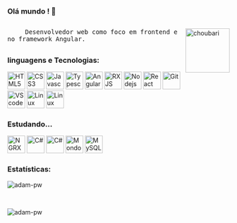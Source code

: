 ### Olá mundo ! 👋

##

<img alt="choubari" align="right" src="https://i.stack.imgur.com/bnB2I.png?s=192&g=1" width="100">
<samp><p align=”justify” style="text-indent:40px;"> Desenvolvedor web como foco em frontend e no framework Angular.</p></samp>

##

### **linguagens e Tecnologias:**

<p float="left">
<img alt="HTML5" src="https://devstickers.com/assets/img/pro/iqm9.png" width="40">
<img alt="CSS3" src="https://devstickers.com/assets/img/pro/8pnd.png" width="40">
<img alt="Javascript" src="https://cdn-icons-png.flaticon.com/512/5968/5968292.png" width="40">
<img alt="Typescript" src="https://cdn-icons-png.flaticon.com/512/5968/5968381.png" width="40">
<img alt="Angular" src="https://cdn.icon-icons.com/icons2/2699/PNG/512/angular_logo_icon_169595.png" width="40">
<img alt="RXJS" src="https://rxjs.dev/generated/images/marketing/home/Rx_Logo-512-512.png" width="40">
<img alt="Nodejs" src="https://cdn.iconscout.com/icon/free/png-256/node-js-1174925.png" width="40">
<img alt="React" src="https://upload.wikimedia.org/wikipedia/commons/thumb/a/a7/React-icon.svg/2300px-React-icon.svg.png" width="40">
<img alt="Git" src="https://git-scm.com/images/logos/downloads/Git-Icon-1788C.png" width="40">
<img alt="VScode" src="https://cdn.icon-icons.com/icons2/2107/PNG/512/file_type_vscode_icon_130084.png" width="40">
<img alt="Linux" src="https://cdn-icons-png.flaticon.com/512/6124/6124995.png" width="40">
<img alt="Linux" src="https://www.docker.com/wp-content/uploads/2022/03/Moby-logo.png" width="40">

### **Estudando...**

<p float="left">
<img alt="NGRX" src="https://ngrx.io/assets/images/badge.svg" width="40">
<img alt="C#" src="https://cdn-icons-png.flaticon.com/512/6132/6132221.png" width="40">
<img alt="C#" src="https://static-00.iconduck.com/assets.00/aws-icon-512x512-hniukvcn.png" width="40">

<img alt="MondoDB" src="https://cdn.iconscout.com/icon/free/png-256/mongodb-5-1175140.png" width="40">
<img alt="MySQL" src="https://cdn-icons-png.flaticon.com/512/5968/5968313.png" width="40">
</p>

### **Estatísticas:**
<p><img align="center"
    src="https://github-readme-stats.vercel.app/api/top-langs?username=vinibarriquelo&show_icons=true&locale=en&bg_color=0d1117&text_color=ffffff&layout=compact"
    alt="adam-pw" 
    bg_color=#808080/></p>
    
<br>

<p><img align="center" src="https://github-readme-streak-stats.herokuapp.com/?user=vinibarriquelo&theme=dark&background=0d1117&date_format=M%20j%5B%2C%20Y%5D" alt="adam-pw" /></p>
    
